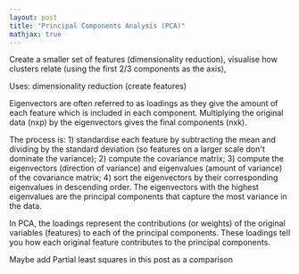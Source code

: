 ```yaml
---
layout: post
title: "Principal Components Analysis (PCA)"
mathjax: true
---
```


Create a smaller set of features (dimensionality reduction), visualise how clusters relate (using the first 2/3 components as the axis), 


Uses: dimensionality reduction (create features)


Eigenvectors are often referred to as loadings as they give the amount of each feature which is included in each component. Multiplying the original data (nxp) by the eigenvectors gives the final components (nxk).

The process is: 1) standardise each feature by subtracting the mean and dividing by the standard deviation (so features on a larger scale don't dominate the variance); 2) compute the covariance matrix; 3) compute the eigenvectors (direction of variance) and eigenvalues (amount of variance) of the covariance matrix; 4) sort the eigenvectors by their corresponding eigenvalues in descending order. The eigenvectors with the highest eigenvalues are the principal components that capture the most variance in the data.


In PCA, the loadings represent the contributions (or weights) of the original variables (features) to each of the principal components. These loadings tell you how each original feature contributes to the principal components.


Maybe add Partial least squares in this post as a comparison